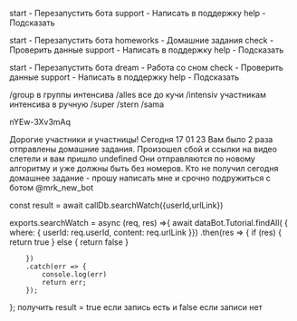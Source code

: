 

start - Перезапустить бота
support - Написать в поддержку
help  - Подсказать


start - Перезапустить бота
homeworks - Домашние задания
check - Проверить данные
support - Написать в поддержку
help  - Подсказать

start - Перезапустить бота
dream - Работа со сном
check - Проверить данные
support - Написать в поддержку
help  - Подсказать

/group в группы интенсива 
/alles все до кучи
/intensiv участникам интенсива  в ручную 
/super
/stern
/sama


nYEw-3Xv3mAq

Дорогие участники и участницы! 
Сегодня 17 01 23  Вам было 2 раза отправлены домашние задания. 
Произошел сбой и ссылки на видео слетели и вам пришло undefined 
Они отправляются по новому алгоритму и уже должны быть без номеров.
Кто не получил сегодня домашнее задание - прошу написать мне и срочно подружиться с ботом @mrk_new_bot 


const result = await callDb.searchWatch({userId,urlLink})

exports.searchWatch = async (req, res) =>{
await dataBot.Tutorial.findAll( { where: { userId: req.userId, content: req.urlLink }})
.then(res => {
if (res) {
return true
} else {
return false
}

        })
        .catch(err => {
            console.log(err)
            return err;
        });
}; получить result  =  true если запись есть и false если записи нет  